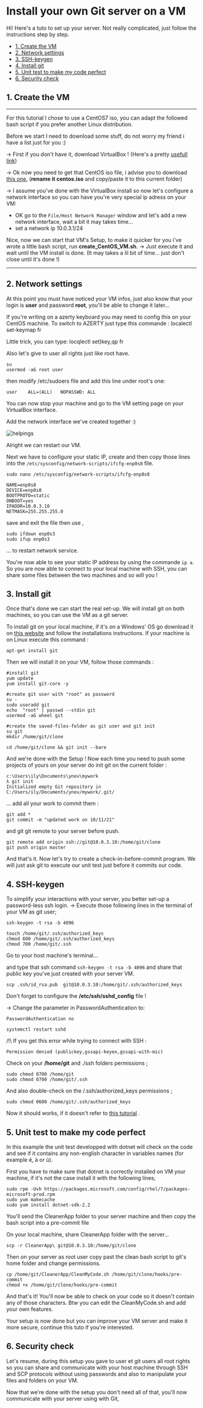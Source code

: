 
# Install your own Git server on a VM


Hi! Here's  a tuto to set up your server. Not really complicated, just follow the instructions step by step.

  - [1. Create the VM](#1-create-the-vm)
  - [2. Network settings](#2-network-settings)
  - [3. SSH-keygen](#3-ssh-keygen)
  - [4. Install git](#4-install-git)
  - [5. Unit test to make my code perfect](#5-unit-test-to-make-my-code-perfect)
  - [6. Security check](#6-security-check)

## 1. Create the VM

---

For this tutorial I chose to use a CentOS7 iso, you can adapt the followed bash script if you prefer another Linux distribution.

Before we start I need to download some stuff, do not worry my friend i have a list just for you :)

-> First if you don't have it, download VirtualBox ! (Here's a pretty [usefull link](https://www.virtualbox.org/wiki/Downloads))

-> Ok now you need to get that CentOS iso file, i advise you to download  [this one](https://www.centos.org/download/), (**rename it centos.iso** and copy/paste it to this current folder)

-> I assume you've done with the VirtualBox install so now let's configure a network interface so you can have you're very special ip adress on your VM:
-  OK go to the `File/Host Network Manager`  window and let's add a new network interface, wait a bit it may takes time...
- set a network ip 10.0.3.1/24


Nice, now we can start that VM's Setup, to make it quicker for you i've wrote a little bash script, run **create_CentOS_VM.sh**.
-> Just execute it and wait until the VM install is done. (It may takes a lil bit of time... just don't close until it's done !)

---
## 2. Network settings

At this point you must have noticed your VM infos, just also know that your login is **user** and password **root**, you'll be able to change it later...

If you're writing on a azerty keyboard you may need to config this on your CentOS machine.
To switch to AZERTY just type this commande :
localectl set-keymap fr

Little trick, you can type:
locqlectl set)key,qp fr

Also let's give to user all rights just like root have.

    su
    usermod -aG root user
then modify /etc/sudoers file and add this line under root's one:

    user	ALL=(ALL)	NOPASSWD: ALL

You can now stop your machine and go to the VM setting page on your VirtualBox interface.

Add the network interface we've created together :)

![helpings](https://cdn.discordapp.com/attachments/889061317321838627/905803252736622632/unknown.png)

Alright we can restart our VM.

Next we have to configure your static IP, create and then copy those lines into the `/etc/sysconfig/network-scripts/ifcfg-enp0s8` file.

```
sudo nano /etc/sysconfig/network-scripts/ifcfg-enp0s8
```
```
NAME=enp0s8
DEVICE=enp0s8
BOOTPROTO=static
ONBOOT=yes
IPADDR=10.0.3.10
NETMASK=255.255.255.0
```
save and exit the file then use ,
```
sudo ifdown enp0s3
sudo ifup enp0s3
```
... to restart network service.

You're now able to see your static IP address by using the commande `ip a`.
So you are now able to connect to your local machine with SSH, you can share some files between the two machines and so will you !

## 3. Install git

Once that's done we can start the real set-up.
We will install git on both machines, so you can use the VM as a git server.

To install git on your local machine, if it's on a Windows' OS go download it on [this website](https://git-scm.com/download/win) and follow the installations instructions. 
If your machine is on Linux execute this command :

    apt-get install git

Then we will install it on your VM, follow those commands :
```
#install git
yum update
yum install git-core -y

#create git user with "root" as password
su -
sudo useradd git
echo  "root" | passwd --stdin git
usermod -aG wheel git

#create the saved-files-folder as git user and git init
su git
mkdir /home/git/clone

cd /home/git/clone && git init --bare
```

And we're done with the Setup !
Now each time you need to push some projects of yours on your server do 
init git on the current folder :

```
c:\Users\ily\Documents\ynov\mywork
λ git init
Initialized empty Git repository in C:/Users/ily/Documents/ynov/mywork/.git/
```
... add all your work to commit them :

    git add *
    git commit -m "updated work on 10/11/21"

and git git remote to your server before push.

    git remote add origin ssh://git@10.0.3.10:/home/git/clone
    git push origin master
And that's it.
Now let's try to create a check-in-before-commit program.
We will just ask git to execute our unit test just before it commits our code.

## 4. SSH-keygen

To simplify your interactions with your server, you better set-up a password-less ssh login. 
-> Execute those following lines in the terminal of your VM as git user;

```
ssh-keygen -t rsa -b 4096

touch /home/git/.ssh/authorized_keys
chmod 600 /home/git/.ssh/authorized_keys
chmod 700 /home/git/.ssh
```
Go to your host machine's terminal...

and type that ssh command `ssh-keygen -t rsa -b 4096` and share that public key you've just created with your server VM.

```
scp .ssh/id_rsa.pub  git@10.0.3.10:/home/git/.ssh/authorized_keys

```
Don't forget to configure the **/etc/ssh/sshd_config** file !

-> Change the parameter in PasswordAuthentication to:

    PasswordAuthentication no
```
systemctl restart sshd
```
/!\ If you get this error while trying to connect with SSH : 

```output
Permission denied (publickey,gssapi-keyex,gssapi-with-mic)
``` 

Check on your **/home/git** and ./ssh folders permissions ; 

    sudo chmod 0700 /home/git
    sudo chmod 0700 /home/git/.ssh

And also double-check on the /.ssh/authorized_keys permissions ;

    sudo chmod 0600 /home/git/.ssh/authorized_keys

Now it should works, if it doesn't refer to [this tutorial](https://phoenixnap.com/kb/ssh-permission-denied-publickey) .


## 5. Unit test to make my code perfect

In this example the unit test developped with dotnet will check on the code and see if it contains any non-english character in variables names (for example é, à or ù).

First you have to make sure that dotnet is correctly installed on VM your machine, if it's not the case install it with the following lines;

    sudo rpm -Uvh https://packages.microsoft.com/config/rhel/7/packages-microsoft-prod.rpm
    sudo yum makecache
    sudo yum install dotnet-sdk-2.2



You'll send the CleanerApp folder to your server machine and then copy the bash script into a pre-commit file

On your local machine, share CleanerApp folder with the server...

    scp -r CleanerApp\ git@10.0.3.10:/home/git/clone

Then on your server as root user copy past the clean bash script to git's home folder and change permissions.

    cp /home/git/CleanerApp/CleanMyCode.sh /home/git/clone/hooks/pre-commit
    chmod +x /home/git/clone/hooks/pre-commit

And that's it! You'll now be able to check on your code so it doesn't contain any of those characters. Btw you can edit the CleanMyCode.sh and add your own features.

Your setup is now done but you can improve your VM server and make it more secure, continue this tuto if you're interested.

## 6. Security check

Let's resume, during this setup you gave to user et git users all root rights so you can share and communicate with your host machine through SSH and SCP protocols without using passwords and also to manipulate your files and folders on your VM. 

Now that we're done with the setup you don't need all of that, you'll now communicate with your server using with Git,

